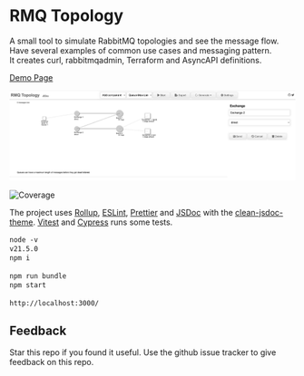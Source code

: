 # RMQ Topology

A small tool to simulate RabbitMQ topologies and see the message flow.  
Have several examples of common use cases and messaging pattern.  
It creates curl, rabbitmqadmin, Terraform and AsyncAPI definitions.  

[Demo Page](https://dbproductions.github.io/rmq-topology/)

![demo page screenshot](screenshot.png "Demo Page Screenshot")

![Coverage](https://img.shields.io/badge/Code%20Coverage-16%25-critical?style=flat "Coverage")

The project uses [Rollup](https://rollupjs.org/), [ESLint](https://eslint.org/), [Prettier](https://prettier.io/) and [JSDoc](https://jsdoc.app/) with the [clean-jsdoc-theme](https://ankdev.me/clean-jsdoc-theme/). [Vitest](https://vitest.dev/) and [Cypress](https://www.cypress.io/) runs some tests.  

    node -v
    v21.5.0
    npm i

    npm run bundle
    npm start

    http://localhost:3000/

## Feedback
Star this repo if you found it useful. Use the github issue tracker to give feedback on this repo.